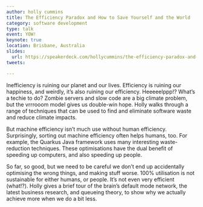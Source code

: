 ```yaml
---
author: holly cummins
title: The Efficiency Paradox and How to Save Yourself and the World
category: software development
type: talk
event: YOW!
keynote: true
location: Brisbane, Australia
slides:
  url: https://speakerdeck.com/hollycummins/the-efficiency-paradox-and-how-to-save-yourself-and-the-world-a96d352f-22d3-4151-9140-f16692e2a03a
tweets:

---
```

Inefficiency is ruining our planet and our lives. Efficiency is ruining our happiness, and weirdly, it’s also ruining our efficiency. Heeeeelppp!? What’s a techie to do? Zombie servers and slow code are a big climate problem, but the vrrrooom model gives us double-win hope. Holly walks through a range of techniques that can be used to find and eliminate software waste and reduce climate impacts. 

But machine efficiency isn’t much use without human efficiency. Surprisingly, sorting out machine efficiency often helps humans, too. For example, the Quarkus Java framework uses many interesting waste-reduction techniques. These optimisations have the dual benefit of speeding up computers, and also speeding up people.   

So far, so good, but we need to be careful we don’t end up accidentally optimising the wrong things, and making stuff worse. 100% utilisation is not sustainable for either humans, or people. It’s not even very efficient (what!?). Holly gives a brief tour of the brain’s default mode network, the latest business research, and queueing theory, to show why we actually achieve more when we do a bit less. 
